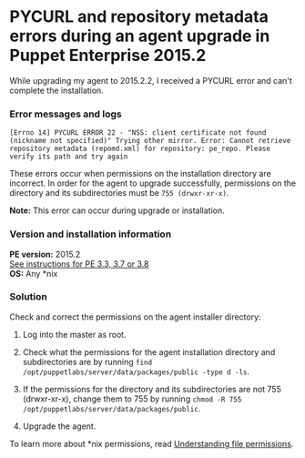 # PYCURL and repository metadata errors during an agent upgrade in Puppet Enterprise 2015.2
<p>While upgrading my agent to 2015.2.2, I received a PYCURL error and can't complete the installation.</p>
<h3 id="error-messages-and-logs">Error messages and logs</h3>
<p><code>[Errno 14] PYCURL ERROR 22 - "NSS: client certificate not found (nickname not specified)" Trying other mirror. Error: Cannot retrieve repository metadata (repomd.xml) for repository: pe_repo. Please verify its path and try again</code></p>
<p>These errors occur when permissions on the installation directory are incorrect. In order for the agent to upgrade successfully, permissions on the directory and its subdirectories must be <code>755 (drwxr-xr-x)</code>.</p>
<p><strong>Note:</strong> This error can occur during upgrade or installation.</p>
<h3 id="version-and-installation-information">Version and installation information</h3>
<p><strong>PE version:</strong> 2015.2<br><a href="https://support.puppet.com/hc/en-us/articles/214200758">See instructions for PE 3.3, 3.7 or 3.8</a><br><strong>OS:</strong> Any *nix</p>
<h3 id="solution">Solution</h3>
<p>Check and correct the permissions on the agent installer directory:</p>
<ol style="list-style-type: decimal;">
<li>
<p>Log into the master as root.</p>
</li>
<li>
<p>Check what the permissions for the agent installation directory and subdirectories are by running <code>find /opt/puppetlabs/server/data/packages/public -type d -ls</code>.</p>
</li>
<li>
<p>If the permissions for the directory and its subdirectories are not 755 (drwxr-xr-x), change them to 755 by running <code>chmod -R 755 /opt/puppetlabs/server/data/packages/public</code>.</p>
</li>
<li>
<p>Upgrade the agent.</p>
</li>
</ol>
<p>To learn more about *nix permissions, read <a href="https://www.elated.com/understanding-permissions/">Understanding file permissions</a>.</p>
